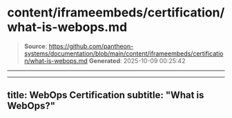# content/iframeembeds/certification/what-is-webops.md

> **Source**: https://github.com/pantheon-systems/documentation/blob/main/content/iframeembeds/certification/what-is-webops.md
> **Generated**: 2025-10-09 00:25:42

---

---
title: WebOps Certification
subtitle: "What is WebOps?"
---

<Partial file="certification-guide/what-is-webops.md" />
